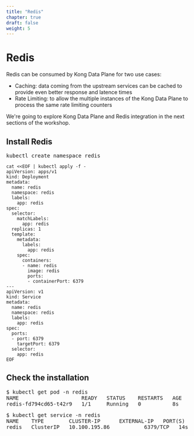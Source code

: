 ```yaml
---
title: "Redis"
chapter: true
draft: false
weight: 5
---
```


# Redis

Redis can be consumed by Kong Data Plane for two use cases:

* Caching: data coming from the upstream services can be cached to provide even better response and latence times
* Rate Limiting: to allow the multiple instances of the Kong Data Plane to process the same rate limiting counters

We're going to explore Kong Data Plane and Redis integration in the next sections of the workshop.

## Install Redis

<pre>
kubectl create namespace redis
</pre>

```
cat <<EOF | kubectl apply -f -
apiVersion: apps/v1
kind: Deployment
metadata:
  name: redis
  namespace: redis
  labels:
    app: redis
spec:
  selector:
    matchLabels:
      app: redis
  replicas: 1
  template:
    metadata:
      labels:
        app: redis
    spec:
      containers:
      - name: redis
        image: redis
        ports:
        - containerPort: 6379
---
apiVersion: v1
kind: Service
metadata:
  name: redis
  namespace: redis
  labels:
    app: redis
spec:
  ports:
  - port: 6379
    targetPort: 6379
  selector:
    app: redis
EOF
```


## Check the installation
<pre>
$ kubectl get pod -n redis
NAME                    READY   STATUS    RESTARTS   AGE
redis-fd794cd65-t42r9   1/1     Running   0          8s
</pre>

<pre>
$ kubectl get service -n redis
NAME    TYPE        CLUSTER-IP      EXTERNAL-IP   PORT(S)    AGE
redis   ClusterIP   10.100.195.86   <none>        6379/TCP   14s
</pre>
